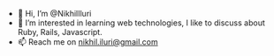 - 👋 Hi, I’m @NikhilIluri
- 👀 I’m interested in learning web technologies, I like to discuss about Ruby, Rails, Javascript.
- 📫 Reach me on nikhil.iluri@gmail.com
